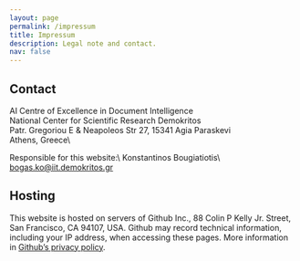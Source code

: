 ```yaml
---
layout: page
permalink: /impressum
title: Impressum
description: Legal note and contact.
nav: false
---
```


## Contact

AI Centre of Excellence in Document Intelligence \
National Center for Scientific Research Demokritos \
Patr. Gregoriou E & Neapoleos Str 27, 
15341 Agia Paraskevi\
Athens, Greece\

Responsible for this website:\\
Konstantinos Bougiatiotis\\
[bogas.ko@iit.demokritos.gr](mailto:bogas.ko@iit.demokritos.gr)

## Hosting

This website is hosted on servers of Github Inc., 88 Colin P Kelly Jr. Street, San Francisco, CA 94107, USA. Github may record technical information, including your IP address, when accessing these pages. More information in [Github’s privacy policy](https://docs.github.com/en/github/site-policy/github-privacy-statement).
